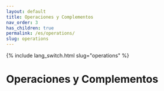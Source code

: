 ```yaml
---
layout: default
title: Operaciones y Complementos
nav_order: 3
has_children: true
permalink: /es/operations/
slug: operations
---
```

{% include lang_switch.html slug="operations" %}
# Operaciones y Complementos